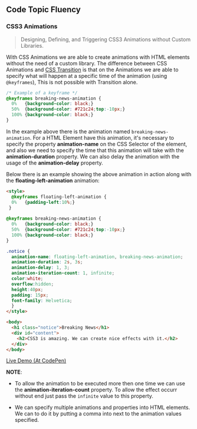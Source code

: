 ## Code Topic Fluency 

### CSS3 Animations
> Designing, Defining, and Triggering CSS3 Animations without Custom Libraries.

With CSS Animations we are able to create animations with HTML elements without the need of a custom library. The difference between CSS Animations and [CSS Transition](../css3-transitions/README.md) is that on the Animations we are able to specify what will happen at a specific time of the animation (using `@keyframes`), This is not possible with Transition alone.

````css
/* Example of a keyframe */
@keyframes breaking-news-animation {
  0%   {background-color: black;}
  50%  {background-color: #721c24;top:-10px;}
  100% {background-color: black;}
}
````

In the example above there is the animation named `breaking-news-animation`. For a HTML Element have this animation, it's necessary to specify the property **animation-name** on the CSS Selector of the element, and also we need to specify the time that this animation will take with the **animation-duration** property. We can also delay the animation with the usage of the **animation-delay** property.

Below there is an example showing the above animation in action along with the **floating-left-animation** animation:

````html
<style>
  @keyframes floating-left-animation {
  0%   {padding-left:10%;}
 }
  
@keyframes breaking-news-animation {
  0%   {background-color: black;}
  50%  {background-color: #721c24;top:-10px;}
  100% {background-color: black;}
}

.notice {
  animation-name: floating-left-animation, breaking-news-animation;
  animation-duration: 2s, 3s;
  animation-delay: 1, 3;
  animation-iteration-count: 1, infinite;
  color:white;
  overflow:hidden;
  height:40px; 
  padding: 15px;
  font-family: Helvetica;
  }
</style>

<body>
  <h1 class="notice">Breaking News</h1>
  <div id="content">
    <h2>CSS3 is amazing. We can create nice effects with it.</h2>
  </div>
</body>
````

<a href="https://codepen.io/glaucioso/pen/XGqeeR" target="_blank">Live Demo (At CodePen)</a>

**NOTE**: 
- To allow the animation to be executed more then one time we can use the **animation-iteration-count** property. To allow the effect occurr without end just pass the `infinite` value to this property.

- We can specify multiple animations and properties into HTML elements. We can to do it by putting a comma into next to the animation values specified.

